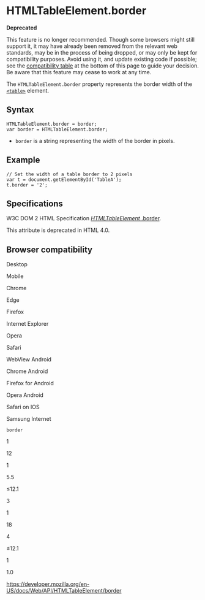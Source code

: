 # HTMLTableElement.border

**Deprecated**

This feature is no longer recommended. Though some browsers might still support it, it may have already been removed from the relevant web standards, may be in the process of being dropped, or may only be kept for compatibility purposes. Avoid using it, and update existing code if possible; see the [compatibility table](#browser_compatibility) at the bottom of this page to guide your decision. Be aware that this feature may cease to work at any time.

The `HTMLTableElement.border` property represents the border width of the [`<table>`](https://developer.mozilla.org/en-US/docs/Web/HTML/Element/table) element.

## Syntax

    HTMLTableElement.border = border;
    var border = HTMLTableElement.border;

- `border` is a string representing the width of the border in pixels.

## Example

    // Set the width of a table border to 2 pixels
    var t = document.getElementById('TableA');
    t.border = '2';

## Specifications

W3C DOM 2 HTML Specification [_HTMLTableElement_ .border](https://www.w3.org/TR/DOM-Level-2-HTML/html.html#ID-50969400).

This attribute is deprecated in HTML 4.0.

## Browser compatibility

Desktop

Mobile

Chrome

Edge

Firefox

Internet Explorer

Opera

Safari

WebView Android

Chrome Android

Firefox for Android

Opera Android

Safari on IOS

Samsung Internet

`border`

1

12

1

5.5

≤12.1

3

1

18

4

≤12.1

1

1.0

<a href="https://developer.mozilla.org/en-US/docs/Web/API/HTMLTableElement/border" class="_attribution-link">https://developer.mozilla.org/en-US/docs/Web/API/HTMLTableElement/border</a>
